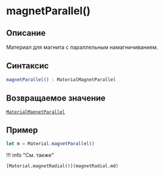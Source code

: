 # magnetParallel()

## Описание
Материал для магнита с параллельным намагничиванием.

## Синтаксис
```javascript
magnetParallel() : MaterialMagnetParallel
``` 

## Возвращаемое значение
[`MaterialMagnetParallel`]()

## Пример
``` javascript linenums="1"
let m = Material.magnetParallel()
``` 

!!! info "См. также"

    [Material.magnetRadial()](magnetRadial.md)
